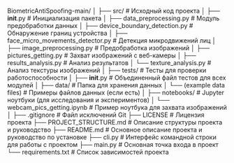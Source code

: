BiometricAntiSpoofing-main/
│
├── src/                        # Исходный код проекта
│   ├── __init__.py             # Инициализация пакета
│   ├── data_preprocessing.py   # Модуль предобработки данных
│   ├── device_boundary_detection.py  # Обнаружение границ устройства
│   ├── face_micro_movements_detector.py  # Детекция микродвижений лиц
│   ├── image_preprocessing.py  # Предобработка изображений
│   ├── pictures_getting.py     # Захват изображений с веб-камеры
│   ├── results_analysis.py     # Анализ результатов
│   └── texture_analysis.py     # Анализ текстуры изображений
│
├── tests/                      # Тесты для проверки работоспособности
│   ├── __init__.py             # Объединенный файл тестов для всех модулей
│
├── data/                       # Папка для хранения данных
│   └── (example data files)    # Примеры файлов данных (если есть)
│
├── notebooks/                  # Jupyter ноутбуки (для исследования и экспериментов)
│   └── webcam_pics_getting.ipynb  # Пример ноутбука для захвата изображений
│
├── .gitignore                  # Файл исключений Git
├── LICENSE                     # Лицензия проекта
├── PROJECT_STRUCTURE.md        # Описание структуры проекта и руководство
├── README.md                   # Основное описание проекта и руководство по установке
├── cli.py                      # Интерфейс командной строки для работы с проектом
├── main.py                     # Основная точка входа в проект
└── requirements.txt            # Список зависимостей проекта
